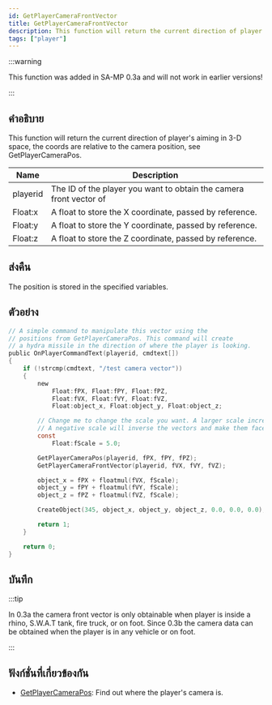 ```yaml
---
id: GetPlayerCameraFrontVector
title: GetPlayerCameraFrontVector
description: This function will return the current direction of player's aiming in 3-D space, the coords are relative to the camera position, see GetPlayerCameraPos.
tags: ["player"]
---
```


:::warning

This function was added in SA-MP 0.3a and will not work in earlier versions!

:::

## คำอธิบาย

This function will return the current direction of player's aiming in 3-D space, the coords are relative to the camera position, see GetPlayerCameraPos.

| Name     | Description                                                        |
| -------- | ------------------------------------------------------------------ |
| playerid | The ID of the player you want to obtain the camera front vector of |
| Float:x  | A float to store the X coordinate, passed by reference.            |
| Float:y  | A float to store the Y coordinate, passed by reference.            |
| Float:z  | A float to store the Z coordinate, passed by reference.            |

## ส่งคืน

The position is stored in the specified variables.

## ตัวอย่าง

```c
// A simple command to manipulate this vector using the
// positions from GetPlayerCameraPos. This command will create
// a hydra missile in the direction of where the player is looking.
public OnPlayerCommandText(playerid, cmdtext[])
{
    if (!strcmp(cmdtext, "/test camera vector"))
    {
        new
            Float:fPX, Float:fPY, Float:fPZ,
            Float:fVX, Float:fVY, Float:fVZ,
            Float:object_x, Float:object_y, Float:object_z;

        // Change me to change the scale you want. A larger scale increases the distance from the camera.
        // A negative scale will inverse the vectors and make them face in the opposite direction.
        const
            Float:fScale = 5.0;

        GetPlayerCameraPos(playerid, fPX, fPY, fPZ);
        GetPlayerCameraFrontVector(playerid, fVX, fVY, fVZ);

        object_x = fPX + floatmul(fVX, fScale);
        object_y = fPY + floatmul(fVY, fScale);
        object_z = fPZ + floatmul(fVZ, fScale);

        CreateObject(345, object_x, object_y, object_z, 0.0, 0.0, 0.0);

        return 1;
    }

    return 0;
}
```

## บันทึก

:::tip

In 0.3a the camera front vector is only obtainable when player is inside a rhino, S.W.A.T tank, fire truck, or on foot. Since 0.3b the camera data can be obtained when the player is in any vehicle or on foot.

:::

## ฟังก์ชั่นที่เกี่ยวข้องกัน

- [GetPlayerCameraPos](../functions/GetPlayerCameraPos): Find out where the player's camera is.

